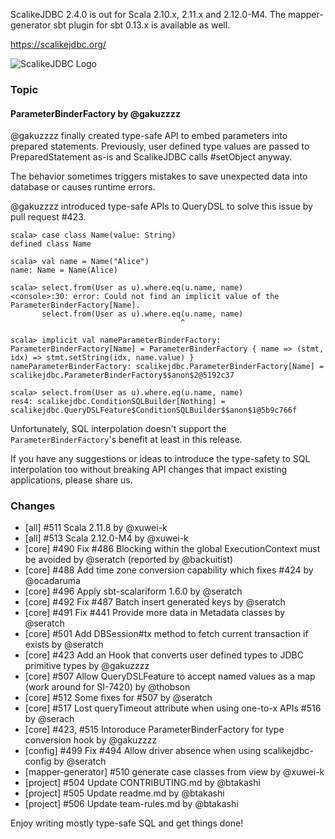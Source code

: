 ScalikeJDBC 2.4.0 is out for Scala 2.10.x, 2.11.x and 2.12.0-M4. The mapper-generator sbt plugin for sbt 0.13.x is available as well.

https://scalikejdbc.org/

![ScalikeJDBC Logo](https://scalikejdbc.org/images/logo.png)

### Topic

#### ParameterBinderFactory by @gakuzzzz

@gakuzzzz finally created type-safe API to embed parameters into prepared statements. Previously, user defined type values are passed to PreparedStatement as-is and ScalikeJDBC calls #setObject anyway.

The behavior sometimes triggers mistakes to save unexpected data into database or causes runtime errors.

@gakuzzzz introduced type-safe APIs to QueryDSL to solve this issue by pull request #423.

    scala> case class Name(value: String)
    defined class Name

    scala> val name = Name("Alice")
    name: Name = Name(Alice)

    scala> select.from(User as u).where.eq(u.name, name)
    <console>:30: error: Could not find an implicit value of the ParameterBinderFactory[Name].
           select.from(User as u).where.eq(u.name, name)
                                          ^

    scala> implicit val nameParameterBinderFactory: ParameterBinderFactory[Name] = ParameterBinderFactory { name => (stmt, idx) => stmt.setString(idx, name.value) }
    nameParameterBinderFactory: scalikejdbc.ParameterBinderFactory[Name] = scalikejdbc.ParameterBinderFactory$$anon$2@5192c37

    scala> select.from(User as u).where.eq(u.name, name)
    res4: scalikejdbc.ConditionSQLBuilder[Nothing] = scalikejdbc.QueryDSLFeature$ConditionSQLBuilder$$anon$1@5b9c766f

Unfortunately, SQL interpolation doesn't support the `ParameterBinderFactory`'s benefit at least in this release.

If you have any suggestions or ideas to introduce the type-safety to SQL interpolation too without breaking API changes that impact existing applications, please share us.

### Changes

 - [all] #511 Scala 2.11.8 by @xuwei-k
 - [all] #513 Scala 2.12.0-M4 by @xuwei-k
 - [core] #490 Fix #486 Blocking within the global ExecutionContext must be avoided by @seratch (reported by @backuitist)
 - [core] #488 Add time zone conversion capability which fixes #424 by @ocadaruma
 - [core] #496 Apply sbt-scalariform 1.6.0 by @seratch
 - [core] #492 Fix #487 Batch insert generated keys by @seratch
 - [core] #491 Fix #441 Provide more data in Metadata classes by @seratch
 - [core] #501 Add DBSession#tx method to fetch current transaction if exists by @seratch
 - [core] #423 Add an Hook that converts user defined types to JDBC primitive types by @gakuzzzz
 - [core] #507 Allow QueryDSLFeature to accept named values as a map (work around for SI-7420) by @thobson
 - [core] #512 Some fixes for #507 by @seratch
 - [core] #517 Lost queryTimeout attribute when using one-to-x APIs #516 by @serach
 - [core] #423, #515 Intoroduce ParameterBinderFactory for type conversion hook by @gakuzzzz
 - [config] #499 Fix #494 Allow driver absence when using scalikejdbc-config by @seratch
 - [mapper-generator] #510 generate case classes from view by @xuwei-k
 - [project] #504 Update CONTRIBUTING.md by @btakashi
 - [project] #505 Update readme.md by @btakashi
 - [project] #506 Update team-rules.md by @btakashi

Enjoy writing mostly type-safe SQL and get things done!
